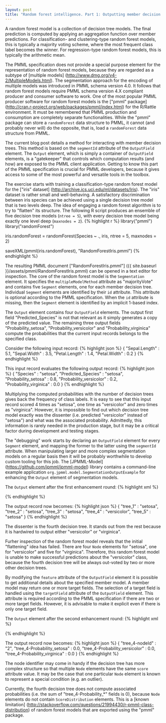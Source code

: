 ```yaml
---
layout: post
title: "Random forest intelligence. Part 1: Outputting member decision tree scores"
---
```


A random forest model is a collection of decision tree models. The final prediction is computed by applying an aggregation function over member predictions. For classification- and clustering-type random forest models, this is typically a majority voting scheme, where the most frequent class label becomes the winner. For regression-type random forest models, this is typically the arithmetic mean. 

The PMML specification does not provide a special purpose element for the representation of random forest models, because they are regarded as a subtype of [multiple models] (http://www.dmg.org/v4-2/MultipleModels.html). The segmentation approach for the encoding of multiple models was introduced in PMML schema version 4.0. It follows that random forest models require PMML schema version 4.X compliant producer and consumer software to work. One of the most popular PMML producer software for random forest models is the ["pmml" package] (http://cran.r-project.org/web/packages/pmml/index.html) for the R/Rattle environment. It must be remembered that PMML production and consumption are completely separate functionalities. While the "pmml" package can store a `randomForest` data structure to PMML, it cannot (and probably never will) do the opposite, that is, load a `randomForest` data structure from PMML.

The current blog post details a method for interacting with member decision trees. This method is based on the `segmentId` attribute of the `OutputField` element. The `Output` element, which is simply a container of `OutputField` elements, is a "gatekeeper" that controls which computation results (and how) are exposed to the PMML client application. Getting to know this part of the PMML specification is crucial for PMML developers, because it gives access to some of the most powerful and versatile tools in the toolbox.

The exercise starts with training a classification-type random forest model for the ["iris" dataset] (http://archive.ics.uci.edu/ml/datasets/Iris). The "iris" dataset is rather small and well-behaving. A satisfactory discrimination between iris species can be achieved using a single decision tree model that is two levels deep. The idea of engaging a random forest algorithm is to try to "flatten" its structure. The following R script produces an ensemble of five decision tree models (`ntree = 5`), with every decision tree model being exactly one level deep (`maxnodes = 2`).
{% highlight r %}
library("pmml")
library("randomForest")

iris.randomForest = randomForest(Species ~ ., iris, ntree = 5, maxnodes = 2)

saveXML(pmml(iris.randomForest), "RandomForestIris.pmml")
{% endhighlight %}

The resulting PMML document ["RandomForestIris.pmml"] ({{ site.baseurl }}/assets/pmml/RandomForestIris.pmml) can be opened in a text editor for inspection. The core of the random forest model is the `Segmentation` element. It specifies the `multipleModelMethod` attribute as "majorityVote" and contains five `Segment` elements, one for each member decision tree. Individual `Segment` elements are identified by their `id` attribute. This attribute is optional according to the PMML specification. When the `id` attribute is missing, then the `Segment` element is identified by an implicit 1-based index.

The `Output` element contains four `OutputField` elements. The output first field "Predicted\_Species" is not that relevant as it simply generates a copy of the predicted value. The remaining three output fields "Probability\_setosa", "Probability\_versicolor" and "Probability\_virginica" compute the probabilities that the current input records belongs to the specified class.

Consider the following input record:
{% highlight json %}
{
 "Sepal.Length" : 5.1,
 "Sepal.Width" : 3.5,
 "Petal.Length" : 1.4,
 "Petal.Width" : 0.2
}
{% endhighlight %}

This input record evaluates the following output record:
{% highlight json %}
{
 "Species" : "setosa",
 "Predicted_Species" : "setosa",
 "Probability_setosa" : 0.8,
 "Probability_versicolor" : 0.2,
 "Probability_virginica" : 0.0
}
{% endhighlight %}

Multiplying the computed probabilities with the number of decision trees gives back the frequency of class labels. It is easy to see that this input record scored 4 times as "setosa", one time as "versicolor" and zero times as "virginica". However, it is impossible to find out which decision tree model exactly was the dissenter (i.e. predicted "versicolor" instead of "setosa") and what was the associated probability. Admittedly, this information is rarely needed in the production stage, but it may be a critical factor during development and testing stages.

The "debugging" work starts by declaring an `OutputField` element for every `Segment` element, and mapping the former to the latter using the `segmentId` attribute. When manipulating larger and more complex segmentation models on a regular basis then it will be probably worthwhile to develop custom tooling for this job. The [JPMML-Model] (https://github.com/jpmml/jpmml-model) library contains a command-line example application `org.jpmml.model.SegmentationOutputExample` for enhancing the `Output` element of segmentation models.

The `Output` element after the first enhancement round:
{% highlight xml %}
<Output>
 <!-- Omitted fields "Predicted_Species", "Probability_setosa", "Probability_versicolor" and "Probability_virginica" -->
 <OutputField name="tree_1" segmentId="1" feature="predictedValue"/>
 <OutputField name="tree_2" segmentId="2" feature="predictedValue"/>
 <OutputField name="tree_3" segmentId="3" feature="predictedValue"/>
 <OutputField name="tree_4" segmentId="4" feature="predictedValue"/>
 <OutputField name="tree_5" segmentId="5" feature="predictedValue"/>
</Output>
{% endhighlight %}

The output record now becomes:
{% highlight json %}
{
 "tree_1" : "setosa",
 "tree_2" : "setosa",
 "tree_3" : "setosa",
 "tree_4" : "versicolor",
 "tree_5" : "setosa"
}
{% endhighlight %}

The dissenter is the fourth decision tree. It stands out from the rest because it is hardwired to output either "versicolor" or "virginica".

Furher inspection of the random forest model reveals that the initial "flattening" idea has failed. There are four `Node` elements for "setosa", one for "versicolor" and five for "virginica". Therefore, this random forest model is unable to make successful predictions about the "versicolor" class, because the fourth decision tree will be always out-voted by two or more other decision trees.

By modifying the `feature` attribute of the `OutputField` element it is possible to get additional details about the specified member model. A member model may return one or more target fields. The selection of a target field is handled using the `targetField` attribute of the `OutputField` element. This attribute is required according to the PMML specification if there are two or more target fields. However, it is advisable to make it explicit even if there is only one target field.

The `Output` element after the second enhancement round:
{% highlight xml %}
<Output>
 <!-- Omitted fields "Predicted_Species", "Probability_setosa", "Probability_versicolor", "Probability_virginica", "tree_1", "tree_2", "tree_3", "tree_4" and "tree_5" -->
 <OutputField name="tree_4-nodeId" segmentId="4" targetField="Species" feature="entityId"/>
 <OutputField name="tree_4-Probability_setosa" segmentId="4" targetField="Species" feature="probability" value="setosa"/>
 <OutputField name="tree_4-Probability_versicolor" segmentId="4" targetField="Species" feature="probability" value="versicolor"/>
 <OutputField name="tree_4-Probability_virginica" segmentId="4" targetField="Species" feature="probability" value="virginica"/>
</Output>
{% endhighlight %}

The output record now becomes:
{% highlight json %}
{
 "tree_4-nodeId" : "2",
 "tree_4-Probability_setosa" : 0.0,
 "tree_4-Probability_versicolor" : 0.0,
 "tree_4-Probability_virginica" : 0.0
}
{% endhighlight %}

The node identifier may come in handy if the decision tree has more complex structure so that multiple `Node` elements have the same `score` attribute value. It may be the case that one particular `Node` element is known to represent a special condition (e.g. an outlier).

Currently, the fourth decision tree does not compute associated probabilities (i.e. the sum of "tree\_4-Probability\_*" fields is 0), because `Node` elements do not contain `ScoreDistribution` elements. This is a [known limitation] (http://stackoverflow.com/questions/21994430/r-pmml-class-distribution) of random forest models that are exported using the "pmml" package.